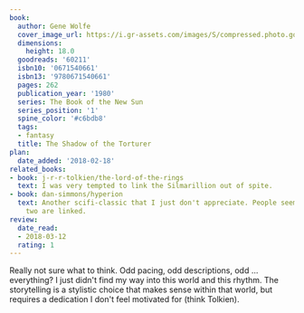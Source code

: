 ```yaml
---
book:
  author: Gene Wolfe
  cover_image_url: https://i.gr-assets.com/images/S/compressed.photo.goodreads.com/books/1329650008l/60211._SX98_.jpg
  dimensions:
    height: 18.0
  goodreads: '60211'
  isbn10: '0671540661'
  isbn13: '9780671540661'
  pages: 262
  publication_year: '1980'
  series: The Book of the New Sun
  series_position: '1'
  spine_color: '#c6bdb8'
  tags:
  - fantasy
  title: The Shadow of the Torturer
plan:
  date_added: '2018-02-18'
related_books:
- book: j-r-r-tolkien/the-lord-of-the-rings
  text: I was very tempted to link the Silmarillion out of spite.
- book: dan-simmons/hyperion
  text: Another scifi-classic that I just don't appreciate. People seem to think the
    two are linked.
review:
  date_read:
  - 2018-03-12
  rating: 1
---
```


Really not sure what to think. Odd pacing, odd descriptions, odd … everything? I just didn't find my way into this world
and this rhythm. The storytelling is a stylistic choice that makes sense within that world, but requires a
dedication I don't feel motivated for (think Tolkien).
